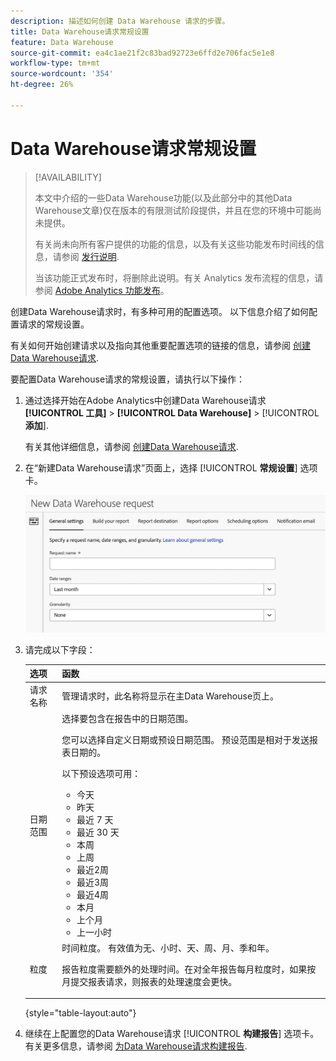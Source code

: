 ```yaml
---
description: 描述如何创建 Data Warehouse 请求的步骤。
title: Data Warehouse请求常规设置
feature: Data Warehouse
source-git-commit: ea4c1ae21f2c83bad92723e6ffd2e706fac5e1e8
workflow-type: tm+mt
source-wordcount: '354'
ht-degree: 26%

---
```


# Data Warehouse请求常规设置

>[!AVAILABILITY]
>
>本文中介绍的一些Data Warehouse功能(以及此部分中的其他Data Warehouse文章)仅在版本的有限测试阶段提供，并且在您的环境中可能尚未提供。
>
>有关尚未向所有客户提供的功能的信息，以及有关这些功能发布时间线的信息，请参阅 [发行说明](/help/release-notes/latest.md).
>
>当该功能正式发布时，将删除此说明。有关 Analytics 发布流程的信息，请参阅 [Adobe Analytics 功能发布](/help/release-notes/releases.md)。

创建Data Warehouse请求时，有多种可用的配置选项。 以下信息介绍了如何配置请求的常规设置。

有关如何开始创建请求以及指向其他重要配置选项的链接的信息，请参阅 [创建Data Warehouse请求](/help/export/data-warehouse/create-request/t-dw-create-request.md).

要配置Data Warehouse请求的常规设置，请执行以下操作：

1. 通过选择开始在Adobe Analytics中创建Data Warehouse请求 **[!UICONTROL 工具]** > **[!UICONTROL Data Warehouse]** > [!UICONTROL **添加**].

   有关其他详细信息，请参阅 [创建Data Warehouse请求](/help/export/data-warehouse/create-request/t-dw-create-request.md).

1. 在“新建Data Warehouse请求”页面上，选择 [!UICONTROL **常规设置**] 选项卡。

   ![“报表目标”选项卡](assets/dw-general-settings.png)

1. 请完成以下字段：

   | 选项 | 函数 |
   |---------|----------|
   | 请求名称 | 管理请求时，此名称将显示在主Data Warehouse页上。 |
   | 日期范围 | 选择要包含在报告中的日期范围。 <p>您可以选择自定义日期或预设日期范围。 预设范围是相对于发送报表日期的。</p><p>以下预设选项可用：</p><ul><li>今天</li><li>昨天</li><li>最近 7 天</li><li>最近 30 天</li><li>本周</li><li>上周</li><li>最近2周</li><li>最近3周</li><li>最近4周</li><li>本月</li><li>上个月</li><li>上一小时</li></ul> |
   | 粒度 | <!--what does this setting do? It's not the schedule/frequency... --> 时间粒度。 有效值为无、小时、天、周、月、季和年。<p>报告粒度需要额外的处理时间。在对全年报告每月粒度时，如果按月提交报表请求，则报表的处理速度会更快。</p> |

   {style="table-layout:auto"}

1. 继续在上配置您的Data Warehouse请求 [!UICONTROL **构建报告**] 选项卡。 有关更多信息，请参阅 [为Data Warehouse请求构建报告](/help/export/data-warehouse/create-request/dw-request-build-report.md).